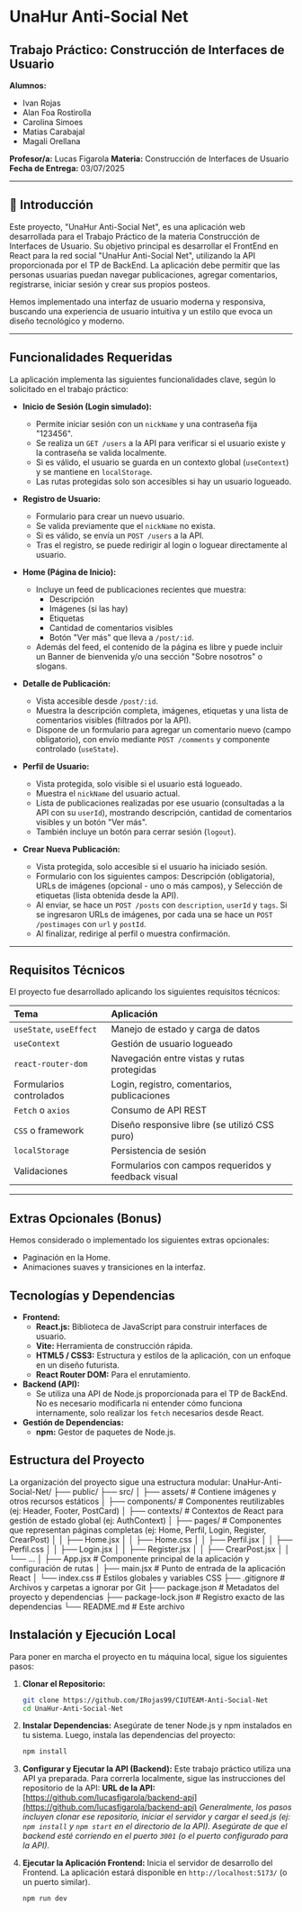 # UnaHur Anti-Social Net

## Trabajo Práctico: Construcción de Interfaces de Usuario

**Alumnos:**
* Ivan Rojas
* Alan Foa Rostirolla
* Carolina Simoes
* Matias Carabajal
* Magali Orellana

**Profesor/a:** Lucas Figarola
**Materia:** Construcción de Interfaces de Usuario
**Fecha de Entrega:** 03/07/2025

---

## 🚀 Introducción

Este proyecto, "UnaHur Anti-Social Net", es una aplicación web desarrollada para el Trabajo Práctico de la materia Construcción de Interfaces de Usuario. Su objetivo principal es desarrollar el FrontEnd en React para la red social "UnaHur Anti-Social Net", utilizando la API proporcionada por el TP de BackEnd. La aplicación debe permitir que las personas usuarias puedan navegar publicaciones, agregar comentarios, registrarse, iniciar sesión y crear sus propios posteos.

Hemos implementado una interfaz de usuario moderna y responsiva, buscando una experiencia de usuario intuitiva y un estilo que evoca un diseño tecnológico y moderno.

---

## Funcionalidades Requeridas

La aplicación implementa las siguientes funcionalidades clave, según lo solicitado en el trabajo práctico:

* **Inicio de Sesión (Login simulado):**
    * Permite iniciar sesión con un `nickName` y una contraseña fija "123456".
    * Se realiza un `GET /users` a la API para verificar si el usuario existe y la contraseña se valida localmente.
    * Si es válido, el usuario se guarda en un contexto global (`useContext`) y se mantiene en `localStorage`.
    * Las rutas protegidas solo son accesibles si hay un usuario logueado.

* **Registro de Usuario:**
    * Formulario para crear un nuevo usuario.
    * Se valida previamente que el `nickName` no exista.
    * Si es válido, se envía un `POST /users` a la API.
    * Tras el registro, se puede redirigir al login o loguear directamente al usuario.

* **Home (Página de Inicio):**
    * Incluye un feed de publicaciones recientes que muestra:
        * Descripción
        * Imágenes (si las hay)
        * Etiquetas
        * Cantidad de comentarios visibles
        * Botón "Ver más" que lleva a `/post/:id`.
    * Además del feed, el contenido de la página es libre y puede incluir un Banner de bienvenida y/o una sección "Sobre nosotros" o slogans.

* **Detalle de Publicación:**
    * Vista accesible desde `/post/:id`.
    * Muestra la descripción completa, imágenes, etiquetas y una lista de comentarios visibles (filtrados por la API).
    * Dispone de un formulario para agregar un comentario nuevo (campo obligatorio), con envío mediante `POST /comments` y componente controlado (`useState`).

* **Perfil de Usuario:**
    * Vista protegida, solo visible si el usuario está logueado.
    * Muestra el `nickName` del usuario actual.
    * Lista de publicaciones realizadas por ese usuario (consultadas a la API con su `userId`), mostrando descripción, cantidad de comentarios visibles y un botón "Ver más".
    * También incluye un botón para cerrar sesión (`logout`).

* **Crear Nueva Publicación:**
    * Vista protegida, solo accesible si el usuario ha iniciado sesión.
    * Formulario con los siguientes campos: Descripción (obligatoria), URLs de imágenes (opcional - uno o más campos), y Selección de etiquetas (lista obtenida desde la API).
    * Al enviar, se hace un `POST /posts` con `description`, `userId` y `tags`. Si se ingresaron URLs de imágenes, por cada una se hace un `POST /postimages` con `url` y `postId`.
    * Al finalizar, redirige al perfil o muestra confirmación.

---

## Requisitos Técnicos

El proyecto fue desarrollado aplicando los siguientes requisitos técnicos:

| Tema                | Aplicación                                   |
| :------------------ | :------------------------------------------- |
| `useState`, `useEffect` | Manejo de estado y carga de datos            |
| `useContext`        | Gestión de usuario logueado                  |
| `react-router-dom`  | Navegación entre vistas y rutas protegidas   |
| Formularios controlados | Login, registro, comentarios, publicaciones  |
| `Fetch` o `axios`   | Consumo de API REST                          |
| `CSS` o framework   | Diseño responsive libre (se utilizó CSS puro) |
| `localStorage`      | Persistencia de sesión                       |
| Validaciones        | Formularios con campos requeridos y feedback visual |

---

## Extras Opcionales (Bonus)

Hemos considerado o implementado los siguientes extras opcionales:
* Paginación en la Home.
* Animaciones suaves y transiciones en la interfaz.


## Tecnologías y Dependencias

* **Frontend:**
    * **React.js:** Biblioteca de JavaScript para construir interfaces de usuario.
    * **Vite:** Herramienta de construcción rápida.
    * **HTML5 / CSS3:** Estructura y estilos de la aplicación, con un enfoque en un diseño futurista.
    * **React Router DOM:** Para el enrutamiento.
* **Backend (API):**
    * Se utiliza una API de Node.js proporcionada para el TP de BackEnd. No es necesario modificarla ni entender cómo funciona internamente, solo realizar los `fetch` necesarios desde React.
* **Gestión de Dependencias:**
    * **npm:** Gestor de paquetes de Node.js.

## Estructura del Proyecto

La organización del proyecto sigue una estructura modular:
UnaHur-Anti-Social-Net/
├── public/
├── src/
│   ├── assets/              # Contiene imágenes y otros recursos estáticos
│   ├── components/          # Componentes reutilizables (ej: Header, Footer, PostCard)
│   ├── contexts/            # Contextos de React para gestión de estado global (ej: AuthContext)
│   ├── pages/               # Componentes que representan páginas completas (ej: Home, Perfil, Login, Register, CrearPost)
│   │   ├── Home.jsx
│   │   ├── Home.css
│   │   ├── Perfil.jsx
│   │   ├── Perfil.css
│   │   ├── Login.jsx
│   │   ├── Register.jsx
│   │   ├── CrearPost.jsx
│   │   └── ...
│   ├── App.jsx              # Componente principal de la aplicación y configuración de rutas
│   ├── main.jsx             # Punto de entrada de la aplicación React
│   └── index.css            # Estilos globales y variables CSS
├── .gitignore               # Archivos y carpetas a ignorar por Git
├── package.json             # Metadatos del proyecto y dependencias
├── package-lock.json        # Registro exacto de las dependencias
└── README.md                # Este archivo

## Instalación y Ejecución Local

Para poner en marcha el proyecto en tu máquina local, sigue los siguientes pasos:

1.  **Clonar el Repositorio:**
    ```bash
    git clone https://github.com/IRojas99/CIUTEAM-Anti-Social-Net
    cd UnaHur-Anti-Social-Net
    ```


2.  **Instalar Dependencias:**
    Asegúrate de tener Node.js y npm instalados en tu sistema. Luego, instala las dependencias del proyecto:
    ```bash
    npm install
    ```

3.  **Configurar y Ejecutar la API (Backend):**
    Este trabajo práctico utiliza una API ya preparada. Para correrla localmente, sigue las instrucciones del repositorio de la API:
    **URL de la API:** [https://github.com/lucasfigarola/backend-api](https://github.com/lucasfigarola/backend-api)
    *Generalmente, los pasos incluyen clonar ese repositorio, iniciar el servidor y cargar el seed.js (ej: `npm install` y `npm start` en el directorio de la API). Asegúrate de que el backend esté corriendo en el puerto `3001` (o el puerto configurado para la API).*

4.  **Ejecutar la Aplicación Frontend:**
    Inicia el servidor de desarrollo del Frontend. La aplicación estará disponible en `http://localhost:5173/` (o un puerto similar).
    ```bash
    npm run dev
    ```

